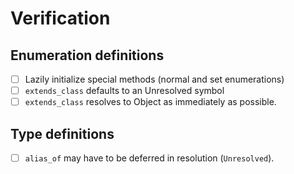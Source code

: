 # Verification

## Enumeration definitions

* [ ] Lazily initialize special methods (normal and set enumerations)
* [ ] `extends_class` defaults to an Unresolved symbol
* [ ] `extends_class` resolves to Object as immediately as possible.

## Type definitions

* [ ] `alias_of` may have to be deferred in resolution (`Unresolved`).
